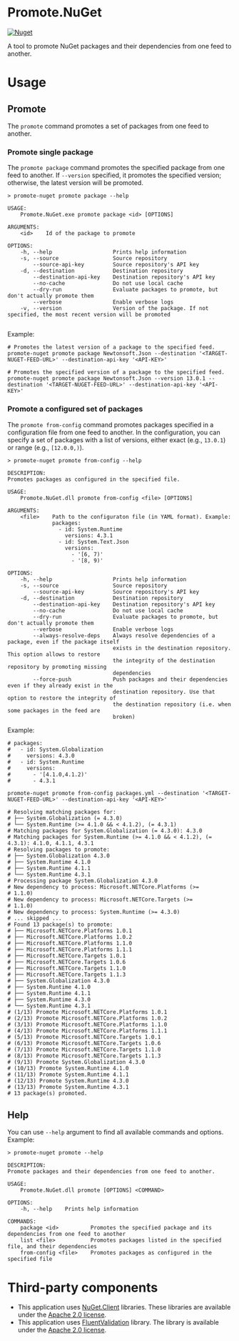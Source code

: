 # Promote.NuGet

[![Nuget](https://img.shields.io/nuget/v/Promote.NuGet)](https://www.nuget.org/packages/Promote.NuGet)

A tool to promote NuGet packages and their dependencies from one feed to another.

# Usage

## Promote

The `promote` command promotes a set of packages from one feed to another.

### Promote single package

The `promote package` command promotes the specified package from one feed to another. If `--version` specified, it promotes the specified version; otherwise, the latest version will be promoted.

```
> promote-nuget promote package --help

USAGE:
    Promote.NuGet.exe promote package <id> [OPTIONS]

ARGUMENTS:
    <id>    Id of the package to promote

OPTIONS:
    -h, --help                   Prints help information
    -s, --source                 Source repository
        --source-api-key         Source repository's API key
    -d, --destination            Destination repository
        --destination-api-key    Destination repository's API key
        --no-cache               Do not use local cache
        --dry-run                Evaluate packages to promote, but don't actually promote them
        --verbose                Enable verbose logs
    -v, --version                Version of the package. If not specified, the most recent version will be promoted


```

Example:
```pwsh
# Promotes the latest version of a package to the specified feed.
promote-nuget promote package Newtonsoft.Json --destination '<TARGET-NUGET-FEED-URL>' --destination-api-key '<API-KEY>'

# Promotes the specified version of a package to the specified feed.
promote-nuget promote package Newtonsoft.Json --version 13.0.1 --destination '<TARGET-NUGET-FEED-URL>' --destination-api-key '<API-KEY>'
```

### Promote a configured set of packages

The `promote from-config` command promotes packages specified in a configuration file from one feed to another.
In the configuration, you can specify a set of packages with a list of versions, either exact (e.g., `13.0.1`) or range (e.g., `[12.0.0,)`).

```
> promote-nuget promote from-config --help

DESCRIPTION:
Promotes packages as configured in the specified file.

USAGE:
    Promote.NuGet.dll promote from-config <file> [OPTIONS]

ARGUMENTS:
    <file>    Path to the configuraton file (in YAML format). Example:
              packages:
                - id: System.Runtime
                  versions: 4.3.1
                - id: System.Text.Json
                  versions:
                    - '[6, 7)'
                    - '[8, 9)'

OPTIONS:
    -h, --help                   Prints help information
    -s, --source                 Source repository
        --source-api-key         Source repository's API key
    -d, --destination            Destination repository
        --destination-api-key    Destination repository's API key
        --no-cache               Do not use local cache
        --dry-run                Evaluate packages to promote, but don't actually promote them
        --verbose                Enable verbose logs
        --always-resolve-deps    Always resolve dependencies of a package, even if the package itself
                                 exists in the destination repository. This option allows to restore
                                 the integrity of the destination repository by promoting missing
                                 dependencies
        --force-push             Push packages and their dependencies even if they already exist in the
                                 destination repository. Use that option to restore the integrity of
                                 the destination repository (i.e. when some packages in the feed are
                                 broken)
```

Example:
```pwsh
# packages:
#   - id: System.Globalization
#     versions: 4.3.0
#   - id: System.Runtime
#     versions:
#       - '[4.1.0,4.1.2)'
#       - 4.3.1

promote-nuget promote from-config packages.yml --destination '<TARGET-NUGET-FEED-URL>' --destination-api-key '<API-KEY>'

# Resolving matching packages for:
# ├── System.Globalization (= 4.3.0)
# └── System.Runtime (>= 4.1.0 && < 4.1.2), (= 4.3.1)
# Matching packages for System.Globalization (= 4.3.0): 4.3.0
# Matching packages for System.Runtime (>= 4.1.0 && < 4.1.2), (= 4.3.1): 4.1.0, 4.1.1, 4.3.1
# Resolving packages to promote:
# ├── System.Globalization 4.3.0
# ├── System.Runtime 4.1.0
# ├── System.Runtime 4.1.1
# └── System.Runtime 4.3.1
# Processing package System.Globalization 4.3.0
# New dependency to process: Microsoft.NETCore.Platforms (>=
# 1.1.0)
# New dependency to process: Microsoft.NETCore.Targets (>=
# 1.1.0)
# New dependency to process: System.Runtime (>= 4.3.0)
# ... skipped ...
# Found 13 package(s) to promote:
# ├── Microsoft.NETCore.Platforms 1.0.1
# ├── Microsoft.NETCore.Platforms 1.0.2
# ├── Microsoft.NETCore.Platforms 1.1.0
# ├── Microsoft.NETCore.Platforms 1.1.1
# ├── Microsoft.NETCore.Targets 1.0.1
# ├── Microsoft.NETCore.Targets 1.0.6
# ├── Microsoft.NETCore.Targets 1.1.0
# ├── Microsoft.NETCore.Targets 1.1.3
# ├── System.Globalization 4.3.0
# ├── System.Runtime 4.1.0
# ├── System.Runtime 4.1.1
# ├── System.Runtime 4.3.0
# └── System.Runtime 4.3.1
# (1/13) Promote Microsoft.NETCore.Platforms 1.0.1
# (2/13) Promote Microsoft.NETCore.Platforms 1.0.2
# (3/13) Promote Microsoft.NETCore.Platforms 1.1.0
# (4/13) Promote Microsoft.NETCore.Platforms 1.1.1
# (5/13) Promote Microsoft.NETCore.Targets 1.0.1
# (6/13) Promote Microsoft.NETCore.Targets 1.0.6
# (7/13) Promote Microsoft.NETCore.Targets 1.1.0
# (8/13) Promote Microsoft.NETCore.Targets 1.1.3
# (9/13) Promote System.Globalization 4.3.0
# (10/13) Promote System.Runtime 4.1.0
# (11/13) Promote System.Runtime 4.1.1
# (12/13) Promote System.Runtime 4.3.0
# (13/13) Promote System.Runtime 4.3.1
# 13 package(s) promoted.
```


## Help
You can use `--help` argument to find all available commands and options. Example:

```
> promote-nuget promote --help

DESCRIPTION:
Promote packages and their dependencies from one feed to another.

USAGE:
    Promote.NuGet.dll promote [OPTIONS] <COMMAND>

OPTIONS:
    -h, --help    Prints help information

COMMANDS:
    package <id>          Promotes the specified package and its dependencies from one feed to another
    list <file>           Promotes packages listed in the specified file, and their dependencies
    from-config <file>    Promotes packages as configured in the specified file
```

# Third-party components

- This application uses [NuGet.Client](https://github.com/NuGet/NuGet.Client) libraries.
  These libraries are available under the [Apache 2.0 license](http://www.apache.org/licenses/LICENSE-2.0).
- This application uses [FluentValidation](https://github.com/FluentValidation/FluentValidation) library.
  The library is available under the [Apache 2.0 license](https://licenses.nuget.org/Apache-2.0).
